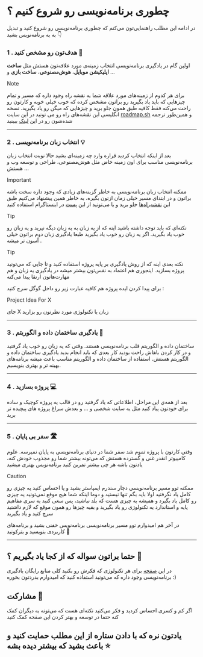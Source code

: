 # چطوری برنامه‌نویسی رو شروع کنیم ؟

در ادامه این مطلب راهنمایی‌تون می‌کنم که چطوری برنامه‌نویسی رو شروع کنید و تبدیل به یه برنامه‌نویس بشید 👇


### 1 . هدف‌تون رو مشخص کنید 🚩
اولین گام در یادگیری برنامه‌نویسی انتخاب زمینه‌ی مورد علاقه‌تون هستش مثل **ساخت اپلیکیشن موبایل**، **هوش‌مصنوعی**، **ساخت بازی** و ...
> [!NOTE]
> برای هر کدوم از زمینه‌های مورد علاقه شما یه نقشه راه وجود داره که مسیر و تمام چیزهایی که باید یاد بگیرید رو براتون مشخص کرده که خوب خیلی خوبه و کارتون رو راحت می‌کنه فقط کافیه طبق همون جلو برید و چیزهایی که میگن رو یاد بگیرید. نسخه انگلیسی این نقشه‌های راه رو می تونید در این سایت [roadmap.sh](https://roadmap.sh) و همین‌طور ترجمه شده‌شون رو در این [لینک](https://github.com/barnamenevisi/free-resources) ببینید
___
### 2 . انتخاب زبان برنامه‌نویسی 💡
بعد از اینکه انتخاب کردید قراره وارد چه زمینه‌ای بشید حالا نوبت انتخاب زبان برنامه‌نویسی مناسب برای اون زمینه خاض مثل هوش‌مصنوعی، طراحی و توسعه وب و ... هستش

 > [!IMPORTANT]
> ممکنه انتخاب زبان‌ برنامه‌نویسی به خاطر گزینه‌های زیادی که وجود داره سخت باشه براتون و در ابتدای مسیر خیلی زمان ازتون بگیره، به خاطر همین پیشنهاد می‌کنیم طبق این  [نقشه‌راه‌ها](https://github.com/barnamenevisi/roadmap) جلو برید و یا می‌تونید از این [پست](https://www.instagram.com/p/CdGUV0bIzQc/?img_index=1) در اینستاگرام استفاده کنید


> [!TIP]
> نکته‌ای که باید توجه داشته باشید اینه که از یه زبان به یه زبان دیگه نپرید و یه زبان رو خوب یاد بگیرید. اگر یه زبان رو خوب یاد بگیرید طبعا یادگیری زبان دوم براتون خیلی آسون تر میشه .

> [!TIP]
> نکته بعدی اینه که از روش یادگیری بر پایه‌ پروژه استفاده کنید و تا جایی که می‌تونید پروژه بسازید. اینجوری هم اعتماد به نفس‌تون بیشتر میشه در یادگیری یه زبان و هم مهارت‌هاتون ارتقا پیدا می‌کنه
> 
> برای پیدا کردن ایده پروژه هم کافیه عبارت زیر رو داخل گوگل سرچ کنید :
> 
> Project Idea For X
> 
> جای X زبان یا تکنولوژی مورد نظرتون رو بزارید
___

### 3 . یادگیری ساختمان داده و الگوریتم 📍
ساختمان داده و الگوریتم قلب برنامه‌نویسی هستند. وقتی که یه زبان رو خوب یاد گرفتید و در کار کردن باهاش راحت بودید کار بعدی که باید انجام بدید یادگیری ساختمان داده و الگوریتم هستش. استفاده از ساختمان داده و الگوریتم مناسب باعث میشه برنامه‌های بهینه تر و بهتری بنویسیم.

___

### 4 . پروژه بسازید 💻
بعد از همه‌ي این مراحل، اطلاعاتی که یاد گرفتید رو در قالب یه پروژه کوچیک و ساده برای خودتون پیاد کنید مثل یه سایت شخصی و ... و بعدش سراغ پروژه های پیچیده تر برید
___

### 5 . سفر بی پایان 🛣️
وقتی کارتون با پروژه تموم شد سفر شما در دنیای برنامه‌نویسی به پایان نمیرسه. علوم کامپیوتر انقدر غنی و گسترده هستش که ‌می‌تونه بیشتر شما رو مجذوب خودش کنه، یادتون باشه هر چی بیشتر تمرین کنید برنامه‌نویس بهتری میشید

> [!CAUTION]
> ممکنه توو مسیر برنامه‌نویسی دچار سندرم ایمپاستر بشید و یا احساس کنید یه چیزی رو کامل یاد نگرفتید اولا باید بگم تنها نیستید و دوما اینکه شما هیچ موقع نمی‌تونید یه چیزی رو کامل یاد بگیرد و همیشه یه چیزی هست که بلد نباشید، پس سعی کنید یه سری مفاهیم پایه و استاندارد یه تکنولوژی رو یاد بگیرید و بقیه چیزها رو همون موقع که لازم داشتید سرچ کنید و یاد بگیرید

در آخر هم امیدوارم توو مسیر برنامه‌نویسی برنامه‌نویس خفنی بشید و برنامه‌های کاربردی بنویسید و بترکونید 💙
___
## حتما براتون سواله که از کجا یاد بگیریم ؟ 🤔
در این [صفحه](https://github.com/barnamenevisi/free-resources) برای هر تکنولوژی که فکرش رو بکنید کلی منابع رایگان یادگیری برنامه‌نویسی وجود داره که‌ می‌تونید استفاده کنید که امیدوارم بدردتون بخوره :)

## مشارکت 🤝
اگر کم و کسری احساس کردید و فکر ‌می‌کنید نکته‌ای هست که ‌می‌تونه به دیگران کمک کنه حتما در توسعه و بهتر کردن این صفحه کمک کنید 

## یادتون نره که با دادن ستاره از این مطلب حمایت کنید و باعث بشید که بیشتر دیده بشه ⭐

